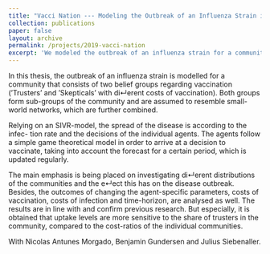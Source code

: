 ```yaml
---
title: "Vacci Nation --- Modeling the Outbreak of an Influenza Strain in a Population with Different Belief Groups"
collection: publications
paper: false
layout: archive
permalink: /projects/2019-vacci-nation
excerpt: 'We modeled the outbreak of an influenza strain for a community that consists of two belief groups regarding vaccination ("trusters" and "skepticals"). The disease spreads according to an SIVR-model taking into account the decisions of the individual agents whether to vaccinate or not, which follow a simple game theoretical approach.'
---
```


In this thesis, the outbreak of an influenza strain is modelled for a community that consists of two belief groups regarding vaccination (’Trusters’ and ’Skepticals’ with di↵erent costs of vaccination). Both groups form sub-groups of the community and are assumed to resemble small-world networks, which are further combined.

Relying on an SIVR-model, the spread of the disease is according to the infec- tion rate and the decisions of the individual agents. The agents follow a simple game theoretical model in order to arrive at a decision to vaccinate, taking into account the forecast for a certain period, which is updated regularly.

The main emphasis is being placed on investigating di↵erent distributions of the communities and the e↵ect this has on the disease outbreak. Besides, the outcomes of changing the agent-specific parameters, costs of vaccination, costs of infection and time-horizon, are analysed as well. The results are in line with and confirm previous research. But especially, it is obtained that uptake levels are more sensitive to the share of trusters in the community, compared to the cost-ratios of the individual communities.

With Nicolas Antunes Morgado, Benjamin Gundersen and Julius Siebenaller.
